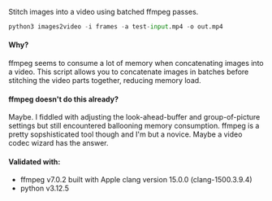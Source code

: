 
Stitch images into a video using batched ffmpeg passes.

```python
python3 images2video -i frames -a test-input.mp4 -o out.mp4
```

#### Why?
ffmpeg seems to consume a lot of memory when concatenating images into a video. This script allows you to concatenate images in batches before stitching the video parts together, reducing memory load.

#### ffmpeg doesn't do this already?
Maybe. I fiddled with adjusting the look-ahead-buffer and group-of-picture settings but still encountered ballooning memory consumption. ffmpeg is a pretty sopshisticated tool though and I'm but a novice. Maybe a video codec wizard has the answer.

#### Validated with:
- ffmpeg v7.0.2 built with Apple clang version 15.0.0 (clang-1500.3.9.4)
- python v3.12.5
